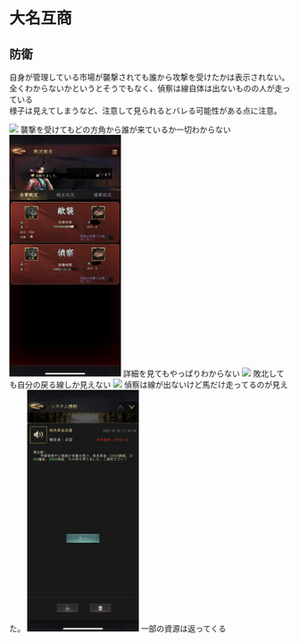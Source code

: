 # 大名互商

## 防衛

自身が管理している市場が襲撃されても誰から攻撃を受けたかは表示されない。  
全くわからないかというとそうでもなく、偵察は線自体は出ないものの人が走っている  
様子は見えてしまうなど、注意して見られるとバレる可能性がある点に注意。  

<img src="./1.png" width="200px">
襲撃を受けてもどの方角から誰が来ているか一切わからない  

<img src="./2.png" width="200px">
詳細を見てもやっぱりわからない  

<img src="./3.png" width="200px">
敗北しても自分の戻る線しか見えない  

<img src="./4.png" width="200px">
偵察は線が出ないけど馬だけ走ってるのが見えた。  

<img src="./5.png" width="200px">
一部の資源は返ってくる  
